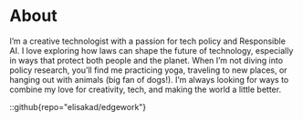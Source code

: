 # About
I’m a creative technologist with a passion for tech policy and Responsible AI. I love exploring how laws can shape the future of technology, especially in ways that protect both people and the planet. When I’m not diving into policy research, you’ll find me practicing yoga, traveling to new places, or hanging out with animals (big fan of dogs!). I’m always looking for ways to combine my love for creativity, tech, and making the world a little better.

::github{repo="elisakad/edgework"}
